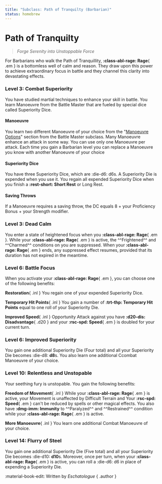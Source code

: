 ```yaml
---
title: "Subclass: Path of Tranquilty (Barbarian)"
status: homebrew
---
```


<p style="display:none">
Forge Serenity into Unstoppable Force
</p>

# Path of Tranquilty

> *Forge Serenity into Unstoppable Force*

For Barbarians who walk the Path of Tranquillity, **:class-abl-rage: Rage**{ .em } is a bottomless well of calm and reason. They draw upon this power to achieve extraordinary focus in battle and they channel this clarity into devastating effects.

### Level 3: Combat Superiority

You have studied martial techniques to enhance your skill in battle. You learn Manoeuvre from the Battle Master that are fueled by special dice called Superiority Dice.

#### Manoeuvre

You learn two different Manoeuvre of your choice from the "[Manoeuvre Options]" section from the Battle Master subclass. Many Manoeuvre enhance an attack in some way. You can use only one Manoeuvre per attack. Each time you gain a Barbarian level you can replace a Manoeuvre you know with another Manoeuvre of your choice

#### Superiority Dice

You have three Superiority Dice, which are :die-d6: d6s. A Superiority Die is expended when you use it. You regain all expended Superiority Dice when you finish a **:rest-short: Short Rest** or Long Rest.

#### Saving Throws

If a Manoeuvre requires a saving throw, the DC equals 8 + your Proficiency Bonus + your Strength modifier.

### Level 3: Dead Calm

You enter a state of heightened focus when you **:class-abl-rage: Rage**{ .em }. While your **:class-abl-rage: Rage**{ .em } is active, the ^^Frightened^^ and ^^Charmed^^ conditions on you are suppressed. When your **:class-abl-rage: Rage**{ .em } ends, any suppressed effect resumes, provided that its duration has not expired in the meantime.

### Level 6: Battle Focus

When you activate your **:class-abl-rage: Rage**{ .em }, you can choose one of the following benefits:

**Restoration**{ .inl } You regain one of your expended Superiority Dice.
  
**Temporary Hit Points**{ .inl } You gain a number of **:trt-thp: Temporary Hit Points** equal to one roll of your Superiority Die.
 
**Improved Speed**{ .inl } Opportunity Attack against you have **:d20-dis: Disadvantage**{ .d20 } and your **:rsc-spd: Speed**{ .em } is doubled for your current turn.

### Level 6: Improved Superiority

You gain one additional Superiority Die (Four total) and all your Superiority Die becomes :die-d8: **d8**s. You also learn one additional Ccombat Manoeuvre of your choice.

### Level 10: Relentless and Unstopable

Your seething fury is unstopable. You gain the following benefits:

**Freedom of Movement**{ .inl } While your **:class-abl-rage: Rage**{ .em } is active, your Movement is unaffected by Difficult Terrain and Your **:rsc-spd: Speed**{ .em } can't be reduced by spells or other magical effects. You also have **:dmg-imm: Immunity** to ^^Paralyzed^^ and ^^Restrained^^ condition while your **:class-abl-rage: Rage**{ .em } is active.

**More Manoeuvre**{ .inl } You learn one additional Combat Manoeuvre of your choice.

### Level 14: Flurry of Steel

You gain one additional Superiority Die (Five total) and all your Superiority Die becomes :die-d10: **d10**s. Moreover, once per turn, when your **:class-abl-rage: Rage**{ .em } is active, you can roll a :die-d6: d6 in place of expending a Superiority Die.

[Manoeuvre Options]: ../../option/class-options/fighter-manoeuvre/index.md

:material-book-edit: Written by *Eschatologue*
{ .author }